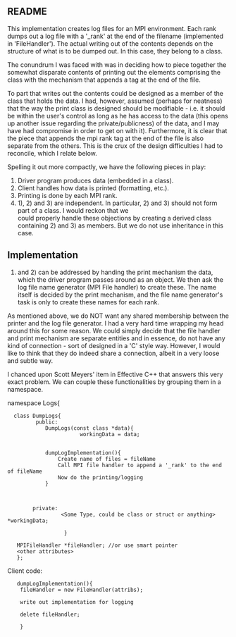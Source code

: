 README
------
This implementation creates log files for an MPI environment. 
Each rank dumps out a log file with a '_rank' at the end of the filename (implemented in 'FileHandler').
The actual writing out of the contents depends on the structure of what is to be dumped out. 
In this case, they belong to a class. 

The conundrum I was faced with was in deciding how to piece together the somewhat disparate contents of 
printing out the elements comprising the class with the mechanism that appends a tag at the end of the file. 

To part that writes out the contents could be designed as a member of the class that holds the data. I had, however, 
assumed (perhaps for neatness) that the way the print class is designed should be modifiable - i.e. it should be 
within the user's control as long as he has access to the data (this opens up another issue regarding the private/publicness) 
of the data, and I may have had compromise in order to get on with it). Furthermore, it is clear that the piece that 
appends the mpi rank tag at the end of the file is also separate from the others. This is the crux of the design difficulties 
I had to reconcile, which I relate below.

Spelling it out more compactly, we have the following pieces in play:

1) Driver program produces data (embedded in a class).
2) Client handles how data is printed (formatting, etc.).
3) Printing is done by each MPI rank. 
4) 1), 2) and 3) are independent. In particular, 2) and 3) should not form part of a class. I would reckon that we \
could properly handle these objections by creating a derived class containing 2) and 3) as members. But we do not 
use inheritance in this case. 

Implementation
--------------
1) and 2) can be addressed by handing the print mechanism the data, which the driver program passes 
around as an object. We then ask the log file name generator (MPI File handler) to create these. The name itself is decided 
by the print mechanism, and the file name generator's task is only to create these names for each rank. 

As mentioned above, we do NOT want any shared membership between the printer and the log file generator. 
I had a very hard time wrapping my head around this for some reason. We could simply decide that the file handler and print mechanism 
are separate entities and in essence, do not have any kind of connection - sort of designed in a 'C' style way. 
However, I would like to think that they do indeed share a connection, albeit in a very loose and subtle way. 

I chanced upon Scott Meyers' item in Effective C++ that answers this very exact problem. We can couple these functionalities 
by grouping them in a namespace. 


namespace Logs{
	  
	  class DumpLogs{
			 public:	
	  	  	 	DumpLogs(const class *data){
					       workingData = data; 
					       		   

				dumpLogImplementation(){
					Create name of files = fileName
					Call MPI file handler to append a '_rank' to the end of fileName
					Now do the printing/logging
				}
					
					

	  		private: 
	  	      		 <Some Type, could be class or struct or anything> *workingData;

	      	    	  }	  	  

	   MPIFileHandler *fileHandler; //or use smart pointer
	   <other attributes> 
	   };


Client code:

       dumpLogImplementation(){
		fileHandler = new FileHandler(attribs);
		
		write out implementation for logging

		delete fileHandler;

		}



		
		
		











